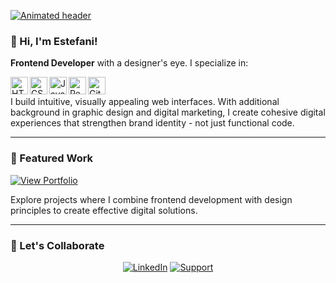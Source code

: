 
<p align="left">
  <a href="https://estefani-portfolio.netlify.app">
    <img src="https://readme-typing-svg.demolab.com?font=Fira+Code&pause=1000&color=FF6B6B&center=true&vCenter=true&width=435&lines=Frontend+Alchemist;Designer+%26+Developer;Pixel+Perfectionist" alt="Animated header" />
  </a>
</p>

### 🌺 Hi, I'm Estefani!
**Frontend Developer** with a designer's eye. I specialize in:

<img align="left" alt="HTML5" width="28px" src="https://cdn.jsdelivr.net/gh/devicons/devicon/icons/html5/html5-original.svg"/>
<img align="left" alt="CSS3" width="28px" src="https://cdn.jsdelivr.net/gh/devicons/devicon/icons/css3/css3-original.svg"/>
<img align="left" alt="JavaScript" width="28px" src="https://cdn.jsdelivr.net/gh/devicons/devicon/icons/javascript/javascript-original.svg"/>
<img align="left" alt="React" width="28px" src="https://cdn.jsdelivr.net/gh/devicons/devicon/icons/react/react-original.svg"/>
<img align="left" alt="Git" width="28px" src="https://cdn.jsdelivr.net/gh/devicons/devicon/icons/git/git-original.svg"/>

<br/>

I build intuitive, visually appealing web interfaces. With additional background in graphic design and digital marketing, I create cohesive digital experiences that strengthen brand identity - not just functional code.

---

### 🌟 Featured Work

[![View Portfolio](https://img.shields.io/badge/🔍_View_Portfolio-FF6B6B?style=for-the-badge)](https://estefani-portfolio.netlify.app/english.html#home)

Explore projects where I combine frontend development with design principles to create effective digital solutions.

---

### 📩 Let's Collaborate

<div align="center">
  
[![LinkedIn](https://img.shields.io/badge/-Let's_Connect-0077B5?style=for-the-badge&logo=linkedin&logoColor=white)](https://www.linkedin.com/in/est%C3%A9fani-torres-69a6432a1/)
[![Support](https://img.shields.io/badge/❤️_Support_My_Work-00457C?style=for-the-badge&logo=paypal&logoColor=white)](https://paypal.me/estefanniii?country.x=PA&locale.x=es_XC)

</div>
